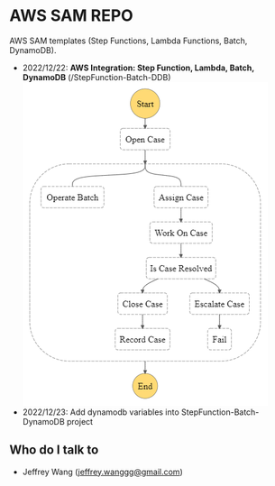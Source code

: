 # AWS SAM REPO
AWS SAM templates (Step Functions, Lambda Functions, Batch, DynamoDB).

- 2022/12/22: **AWS Integration: Step Function, Lambda, Batch, DynamoDB** (/StepFunction-Batch-DDB)
![stepfunction.png](statemachine-graph.png)
- 2022/12/23: Add dynamodb variables into StepFunction-Batch-DynamoDB project

## Who do I talk to <a name = "author"></a>
- Jeffrey Wang (jeffrey.wanggg@gmail.com)
